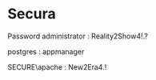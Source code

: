 # Secura

Password administrator : Reality2Show4!.?

postgres : appmanager

SECURE\apache : New2Era4.!
